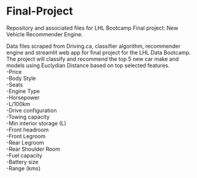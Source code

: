 # Final-Project
Repository and associated files for LHL Bootcamp Final project: New Vehicle Recommender Engine.

Data files scraped from Driving.ca, classifier algorithm, recommender engine and streamlit web app for final project for the LHL Data Bootcamp.  The project will classify and recommend the top 5 new car make and models using Euclydian Distance based on top selected features.<br />
  -Price <br />
  -Body Style <br />
  -Seats <br />
  -Engine Type <br />
  -Horsepower<br />
  -L/100km<br />
  -Drive configuration <br />
  -Towing capacity<br />
  -Min interior storage (L) <br />
  -Front headroom <br />
  -Front Legroom <br />
  -Rear Legroom<br />
  -Rear Shoulder Room<br />
  -Fuel capacity <br />
  -Battery size <br />
  -Range (kms) 
  
